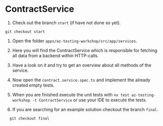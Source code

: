 # ContractService

1. Check out the branch `start` (if have not done so yet).

  ```console
  git checkout start
  ```

1. Open the folder `apps/az-testing-workshop/src/app/services`.

1. Here you will find the ContractService which is responsible for fetching all data from a backend within HTTP-calls.

1. Have a look on it and try to get an overview about all methods of the service.

1. Now open the `contract.service.spec.ts` and implement the already created empty tests.

1. When you are finished execute the unit tests with `nx test az-testing-workshop -t ContractService` or use your IDE to execute the tests.

1. If you are searching for an example solution checkout the branch `final`.

  ```console
    git checkout final
  ```